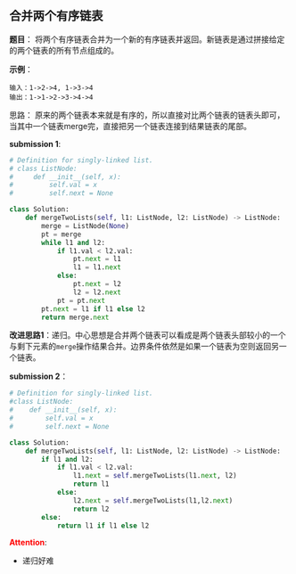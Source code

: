 ## 合并两个有序链表
**题目**：
将两个有序链表合并为一个新的有序链表并返回。新链表是通过拼接给定的两个链表的所有节点组成的。

**示例**：
```
输入：1->2->4, 1->3->4
输出：1->1->2->3->4->4
```

思路：
原来的两个链表本来就是有序的，所以直接对比两个链表的链表头即可，当其中一个链表merge完，直接把另一个链表连接到结果链表的尾部。

**submission 1**:
```python
# Definition for singly-linked list.
# class ListNode:
#     def __init__(self, x):
#         self.val = x
#         self.next = None

class Solution:
    def mergeTwoLists(self, l1: ListNode, l2: ListNode) -> ListNode:
        merge = ListNode(None)
        pt = merge
        while l1 and l2:
            if l1.val < l2.val:
                pt.next = l1
                l1 = l1.next
            else:
                pt.next = l2
                l2 = l2.next
            pt = pt.next
        pt.next = l1 if l1 else l2
        return merge.next
```


**改进思路1**：递归。中心思想是合并两个链表可以看成是两个链表头部较小的一个与剩下元素的``` merge ```操作结果合并。边界条件依然是如果一个链表为空则返回另一个链表。


**submission 2**：
```python
# Definition for singly-linked list.
#class ListNode:
#    def __init__(self, x):
#        self.val = x
#        self.next = None

class Solution:
    def mergeTwoLists(self, l1: ListNode, l2: ListNode) -> ListNode:
        if l1 and l2:
            if l1.val < l2.val:
                l1.next = self.mergeTwoLists(l1.next, l2)
                return l1
            else:
                l2.next = self.mergeTwoLists(l1,l2.next)
                return l2
        else:
            return l1 if l1 else l2
```

<font color="#FF0000">**Attention**</font>:

- 递归好难
